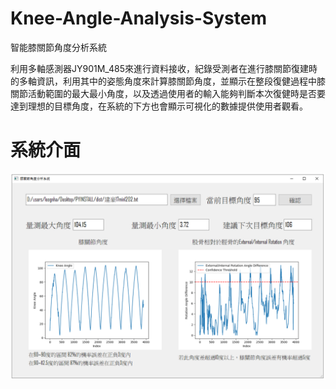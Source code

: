 # Knee-Angle-Analysis-System
智能膝關節角度分析系統

利用多軸感測器JY901M_485來進行資料接收，紀錄受測者在進行膝關節復建時的多軸資訊，利用其中的姿態角度來計算膝關節角度，並顯示在整段復健過程中膝關節活動範圍的最大最小角度，以及透過使用者的輸入能夠判斷本次復健時是否要達到理想的目標角度，在系統的下方也會顯示可視化的數據提供使用者觀看。

# 系統介面
![image](https://github.com/leognha/Knee-Angle-Analysis-System/blob/master/imgs/%E6%99%BA%E8%83%BD%E8%86%9D%E9%97%9C%E7%AF%80%E5%88%86%E6%9E%90%E7%B3%BB%E7%B5%B1.png)
